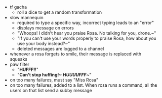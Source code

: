 - tf gacha
	- roll a dice to get a random transformation
- slow mannequin
	- required to type a specific way, incorrect typing leads to an "error"
	- displays message on errors
	- "Whoops! I didn't hear you praise Rosa. No talking for you, drone.~"
	- "If you can't use your words properly to praise Rosa, how about you use your body instead?~"
	- deleted messages are logged to a channel
- whenever a rosa forgets to smile, their message is replaced with squeaks
- paw filter
	- "**HUFFF!!**"
	- "**Can't stop huffing!~ *HUUUUFFF*~**"
- on too many failures, must say "Miss Rosa"
- on too many failures, added to a list. When rosa runs a command, all the users on that list send a subby message
